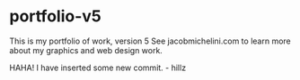 # portfolio-v5
This is my portfolio of work, version 5
See jacobmichelini.com to learn more about my graphics and web design work.

HAHA! I have inserted some new commit. - hillz
